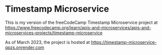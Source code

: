 # Timestamp Microservice

This is my version of the freeCodeCamp Timestamp Microservice project at https://www.freecodecamp.org/learn/apis-and-microservices/apis-and-microservices-projects/timestamp-microservice

As of March 2023, the project is hosted at https://timestamp-microservice-qpzs.onrender.com

